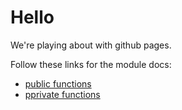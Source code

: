 # Hello

We're playing about with github pages.

Follow these links for the module docs:

* [public functions](edoc/index.html)
* [pprivate functions](edoc_dev/index.html)
